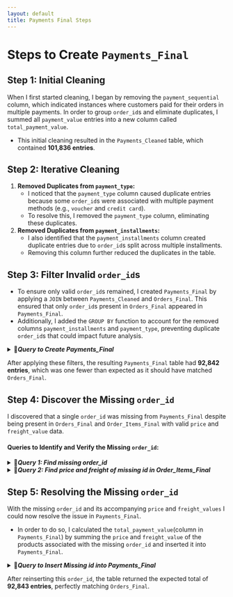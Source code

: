 ```yaml
---
layout: default
title: Payments Final Steps
---
```


<h1>Steps to Create <code>Payments_Final</code></h1>

<h2>Step 1: Initial Cleaning</h2>
<p>
  When I first started cleaning, I began by removing the <code>payment_sequential</code> column, which indicated instances where customers paid for their orders in multiple payments.
  In order to group <code>order_id</code>s and eliminate duplicates, I summed all <code>payment_value</code> entries into a new column called <code>total_payment_value</code>.
</p>
<ul>
  <li>This initial cleaning resulted in the <code>Payments_Cleaned</code> table, which contained <strong>101,836 entries</strong>.</li>
</ul>

<h2>Step 2: Iterative Cleaning</h2>
<ol>
  <li>
    <strong>Removed Duplicates from <code>payment_type</code>:</strong>
    <ul>
      <li>I noticed that the <code>payment_type</code> column caused duplicate entries because some <code>order_id</code>s were associated with multiple payment methods (e.g., <code>voucher</code> and <code>credit card</code>).</li>
      <li>To resolve this, I removed the <code>payment_type</code> column, eliminating these duplicates.</li>
    </ul>
  </li>
  <li>
    <strong>Removed Duplicates from <code>payment_installments</code>:</strong>
    <ul>
      <li>I also identified that the <code>payment_installments</code> column created duplicate entries due to <code>order_id</code>s split across multiple installments.</li>
      <li>Removing this column further reduced the duplicates in the table.</li>
    </ul>
  </li>
</ol>

<h2>Step 3: Filter Invalid <code>order_id</code>s</h2>
<ul>
  <li>
    To ensure only valid <code>order_id</code>s remained, I created <code>Payments_Final</code> by applying a <code>JOIN</code> between <code>Payments_Cleaned</code> and <code>Orders_Final</code>. This ensured that only <code>order_id</code>s present in <code>Orders_Final</code> appeared in <code>Payments_Final</code>.
  </li>
  <li>
    Additionally, I added the <code>GROUP BY</code> function to account for the removed columns <code>payment_installments</code> and <code>payment_type</code>, preventing duplicate <code>order_id</code>s that could impact future analysis.
  </li>
</ul>

<details class="code-details">
  <summary>📂<b><i>Query to Create Payments_Final</i></b></summary>
  <!-- prettier-ignore -->
  <pre><code class="language-sql">
CREATE OR REPLACE TABLE `iconic-fountain-435918-q3.Target_Ecommerce_Sales_2016_2018.Payments_Final` AS 
SELECT
    payments.order_id,
    SUM(payments.total_payment_value) AS total_payment_value
FROM 
    `iconic-fountain-435918-q3.Target_Ecommerce_Sales_2016_2018.Payments_Cleaned` AS payments
JOIN 
    `iconic-fountain-435918-q3.Target_Ecommerce_Sales_2016_2018.Orders_Final` AS orders
ON 
    payments.order_id = orders.order_id
GROUP BY
    payments.order_id
  </code></pre>
</details>

<p>
  After applying these filters, the resulting <code>Payments_Final</code> table had <strong>92,842 entries</strong>, which was one fewer than expected as it should have matched <code>Orders_Final</code>.
</p>

<h2>Step 4: Discover the Missing <code>order_id</code></h2>
<p>
  I discovered that a single <code>order_id</code> was missing from <code>Payments_Final</code> despite being present in <code>Orders_Final</code> and <code>Order_Items_Final</code> with valid <code>price</code> and <code>freight_value</code> data.
</p>

<h4>Queries to Identify and Verify the Missing <code>order_id</code>:</h4>

<details class="code-details">
  <summary>📂<b><i>Query 1: Find missing order_id</i></b></summary>
  <!-- prettier-ignore -->
  <pre><code class="language-sql">
SELECT 
    o.order_id 
FROM 
    iconic-fountain-435918-q3.Target_Ecommerce_Sales_2016_2018.Orders_Final AS o
LEFT JOIN 
    iconic-fountain-435918-q3.Target_Ecommerce_Sales_2016_2018.Payments_Final AS p
ON 
    o.order_id = p.order_id
WHERE 
    p.order_id IS NULL;
  </code></pre>
</details>

<details class="code-details">
  <summary>📂<b><i>Query 2: Find price and freight of missing id in Order_Items_Final</i></b></summary>
  <!-- prettier-ignore -->
  <pre><code class="language-sql">
SELECT
  order_id,
  price,
  freight_value
FROM
  iconic-fountain-435918-q3.Target_Ecommerce_Sales_2016_2018.Order_Items_Final
WHERE
  order_id = "bfbd0f9bdef84302105ad712db648a6c"
  </code></pre>
</details>

<h2>Step 5: Resolving the Missing <code>order_id</code></h2>
<p>
  With the missing <code>order_id</code> and its accompanying <code>price</code> and <code>freight_values</code> I could now resolve the issue in <code>Payments_Final</code>.
</p>
<ul>
  <li>
    In order to do so, I calculated the <code>total_payment_value</code>(column in <code>Payments_Final</code>) by summing the <code>price</code> and <code>freight_value</code> of the products associated with the missing <code>order_id</code> and inserted it into <code>Payments_Final</code>.
  </li>
</ul>

<details class="code-details">
  <summary>📂<b><i>Query to Insert Missing id into Payments_Final</i></b></summary>
  <!-- prettier-ignore -->
  <pre><code class="language-sql">
INSERT INTO iconic-fountain-435918-q3.Target_Ecommerce_Sales_2016_2018.Payments_Final (order_id, total_payment_value)
SELECT 
    order_id,
    ROUND(SUM(price + freight_value), 3) AS total_payment_value
FROM 
    iconic-fountain-435918-q3.Target_Ecommerce_Sales_2016_2018.Order_Items_Final
WHERE 
    order_id = 'bfbd0f9bdef84302105ad712db648a6c'
GROUP BY 
    order_id;
  </code></pre>
</details>

<p>
  After reinserting this <code>order_id</code>, the table returned the expected total of <strong>92,843 entries</strong>, perfectly matching <code>Orders_Final</code>.
</p>
